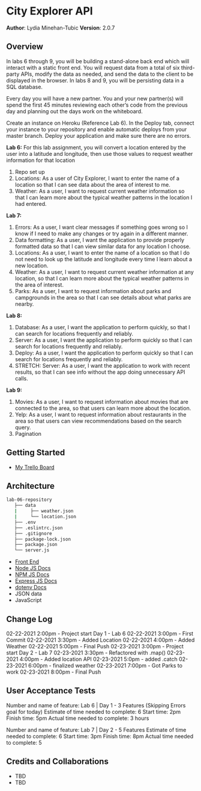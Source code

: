 # City Explorer API

**Author**: Lydia Minehan-Tubic
**Version**: 2.0.7 

## Overview

In labs 6 through 9, you will be building a stand-alone back end which will interact with a static front end. You will request data from a total of six third-party APIs, modify the data as needed, and send the data to the client to be displayed in the browser. In labs 8 and 9, you will be persisting data in a SQL database.

Every day you will have a new partner. You and your new partner(s) will spend the first 45 minutes reviewing each other’s code from the previous day and planning out the days work on the whiteboard.

Create an instance on Heroku (Reference Lab 6). In the Deploy tab, connect your instance to your repository and enable automatic deploys from your master branch. Deploy your application and make sure there are no errors.

**Lab 6:**
For this lab assignment, you will convert a location entered by the user into a latitude and longitude, then use those values to request weather information for that location
1. Repo set up
2. Locations: As a user of City Explorer, I want to enter the name of a location so that I can see data about the area of interest to me.
3. Weather: As a user, I want to request current weather information so that I can learn more about the typical weather patterns in the location I had entered.


**Lab 7:**
1. Errors: As a user, I want clear messages if something goes wrong so I know if I need to make any changes or try again in a different manner.
2. Data formatting: As a user, I want the application to provide properly formatted data so that I can view similar data for any location I choose.
3. Locations: As a user, I want to enter the name of a location so that I do not need to look up the latitude and longitude every time I learn about a new location.
4. Weather: As a user, I want to request current weather information at any location, so that I can learn more about the typical weather patterns in the area of interest.
5. Parks: As a user, I want to request information about parks and campgrounds in the area so that I can see details about what parks are nearby.

**Lab 8:**
1. Database: As a user, I want the application to perform quickly, so that I can search for locations frequently and reliably.
2. Server: As a user, I want the application to perform quickly so that I can search for locations frequently and reliably.
3. Deploy: As a user, I want the application to perform quickly so that I can search for locations frequently and reliably.
4. STRETCH: Server: As a user, I want the application to work with recent results, so that I can see info without the app doing unnecessary API calls.

**Lab 9:** 
1. Movies: As a user, I want to request information about movies that are connected to the area, so that users can learn more about the location.
2. Yelp: As a user, I want to request information about restaurants in the area so that users can view recommendations based on the search query.
3. Pagination

## Getting Started

* [My Trello Board](https://trello.com/b/sSaHEaTj/lab-6-9-city-explorer-trello-board)

## Architecture

```sh
lab-06-repository
   ├── data
   |     ├── weather.json
   |     └── location.json
   ├── .env
   ├── .eslintrc.json
   ├── .gitignore
   ├── package-lock.json
   ├── package.json
   └── server.js
```

* [Front End](https://codefellows.github.io/code-301-guide/curriculum/city-explorer-app/front-end/)
* [Node JS Docs](https://nodejs.org/en/)
* [NPM JS Docs](https://docs.npmjs.com/)
* [Express JS Docs](http://expressjs.com/en/4x/api.html)
* [dotenv Docs](https://www.npmjs.com/package/dotenv)
* JSON data
* JavaScript

## Change Log

02-22-2021 2:00pm - Project start Day 1 - Lab 6
02-22-2021 3:00pm - First Commit
02-22-2021 3:30pm - Added Location
02-22-2021 4:00pm - Added Weather
02-22-2021 5:00pm - Final Push
02-23-2021 3:00pm - Project start Day 2 - Lab 7
02-23-2021 3:30pm - Refactored with .map()
02-23-2021 4:00pm - Added location API
02-23-2021 5:0pm - added .catch
02-23-2021 6:00pm - finalized weather
02-23-2021 7:00pm - Got Parks to work
02-23-2021 8:00pm - Final Push

## User Acceptance Tests
Number and name of feature: Lab 6 | Day 1 - 3 Features (Skipping Errors goal for today)
Estimate of time needed to complete: 6
Start time: 2pm
Finish time: 5pm
Actual time needed to complete: 3 hours

Number and name of feature: Lab 7 | Day 2 - 5 Features
Estimate of time needed to complete: 6
Start time: 3pm
Finish time: 8pm
Actual time needed to complete: 5

## Credits and Collaborations
* TBD
* TBD
